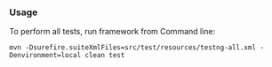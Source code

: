 ### Usage ###
To perform all tests, run framework from Command line:

`mvn -Dsurefire.suiteXmlFiles=src/test/resources/testng-all.xml -Denvironment=local clean test`